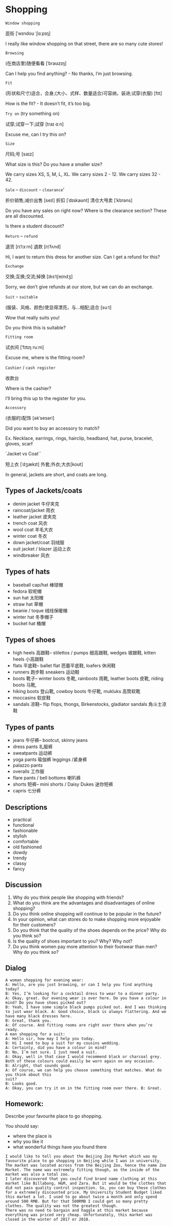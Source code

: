 # Shopping
`Window shopping`

逛街 [ˈwɪndoʊ ˈʃɑːpɪŋ]

I really like window shopping on that street, there are so many cute stores!

`Browsing`

(在商店里)随便看看 [ˈbraʊzɪŋ]

Can I help you find anything? - No thanks, I’m just browsing. 

`Fit`

(形状和尺寸)适合，合身;(大小、式样、数量适合)可容纳，装进;试穿(衣服) [fɪt]

How is the fit? - It doesn’t fit, it’s too big. 

`Try on` (try something on)

试穿;试穿一下;試穿 [traɪ ɑːn]

Excuse me, can I try this on? 

`Size`

尺码;号 [saɪz]

What size is this? Do you have a smaller size?

We carry sizes XS, S, M, L, XL. We carry sizes 2 - 12. We carry sizes 32 - 42. 

`Sale` – `discount` - `clearance`'

折价销售;减价出售 [seɪl] 折扣 [ˈdɪskaʊnt] 清仓大甩卖 [ˈklɪrəns]

Do you have any sales on right now? Where is the clearance section? These are all discounted.

Is there a student discount?

`Return` – `refund`

退货 [rɪˈtɜːrn] 退款 [rɪˈfʌnd]

Hi, I want to return this dress for another size. Can I get a refund for this?

`Exchange`

交换;互换;交流;掉换 [ɪksˈtʃeɪndʒ]

Sorry, we don’t give refunds at our store, but we can do an exchange. 

`Suit` – `suitable`

(服装、风格、颜色)使显得漂亮，与...相配;适合 [suːt]

Wow that really suits you!

Do you think this is suitable? 

`Fitting room`

试衣间 [ˈfɪtɪŋ ruːm]

Excuse me, where is the fitting room? 

`Cashier` / `cash register`

收款台

Where is the cashier?

I’ll bring this up to the register for you. 

`Accessory`

(衣服的)配饰 [əkˈsesəri]

Did you want to buy an accessory to match?

Ex. Necklace, earrings, rings, hairclip, headband, hat, purse, bracelet, gloves, scarf 

`Jacket vs Coat``

短上衣 [ˈdʒækɪt] 外套;外衣;大衣[koʊt]

In general, jackets are short, and coats are long.

## Types of Jackets/coats
* denim jacket 牛仔夹克
* raincoat/jacket 雨衣
* leather jacket 皮夹克
* trench coat 风衣
* wool coat 羊毛大衣
* winter coat 冬衣
* down jacket/coat 羽绒服
* suit jacket / blazer 运动上衣
* windbreaker 风衣
## Types of hats
* baseball cap/hat 棒球帽
* fedora 软呢帽
* sun hat 太阳帽
* straw hat 草帽
* beanie / toque 绒线保暖帽
* winter hat 冬季帽子
* bucket hat 桶帽
## Types of shoes
* high heels 高跟鞋– stilettos / pumps 细高跟鞋, wedges 坡跟鞋, kitten heels 小高跟鞋
* flats 平底鞋– ballet flat 芭蕾平底鞋, loafers 休闲鞋
* runners 跑步鞋 sneakers 运动鞋
* boots 靴子– winter boots 冬靴, rainboots 雨靴, leather boots 皮靴, riding boots 马靴,
* hiking boots 登山靴, cowboy boots 牛仔靴, mukluks 高筒软靴
* moccasins 软皮鞋
* sandals 凉鞋– flip flops, thongs, Birkenstocks, gladiator sandals 角斗士凉鞋
## Types of pants
* jeans 牛仔裤– bootcut, skinny jeans
* dress pants 礼服裤
* sweatpants 运动裤
* yoga pants 瑜伽裤 leggings /紧身裤
* palazzo pants
* overalls 工作服
* flare pants / bell bottoms 喇叭裤
* shorts 短裤– mini shorts / Daisy Dukes 迷你短裤
* capris 七分裤

## Descriptions
* practical
* functional
* fashionable
* stylish
* comfortable
* old fashioned
* dowdy
* trendy
* classy
* fancy
## Discussion
1. Why do you think people like shopping with friends?
2. What do you think are the advantages and disadvantages of online shopping?
3. Do you think online shopping will continue to be popular in the future?
4. In your opinion, what can stores do to make shopping more enjoyable for their customers? 
5. Do you think that the quality of the shoes depends on the price? Why do you think so?
6. Is the quality of shoes important to you? Why? Why not?
7. Do you think women pay more attention to their footwear than men? Why do you think so?

## Dialog
```
A woman shopping for evening wear:
A: Hello, are you just browsing, or can I help you find anything today?
B: Yes, I’m looking for a cocktail dress to wear to a dinner party.
A: Okay, great. Our evening wear is over here. Do you have a colour in mind? Do you have shoes picked out?
B: Yeah, I have some simple black pumps picked out. And I was thinking to just wear black. A: Good choice, black is always flattering. And we have many black dresses here.
B: Great, thank you.
A: Of course. And fitting rooms are right over there when you’re ready.
A man shopping for a suit:
A: Hello sir, how may I help you today.
B: Hi I need to buy a suit for my cousins wedding.
A: Certainly, did you have a colour in mind?
B: No, I’m not sure. I just need a suit.
A: Okay, well in that case I would recommend black or charcoal grey. Both of these colours could easily be worn again on any occasion.
B: Alright, that sounds good.
A: Of course, we can help you choose something that matches. What do you think about this
suit?
B: Looks good.
A: Okay, you can try it on in the fitting room over there. B: Great.
```

## Homework:
Describe your favourite place to go shopping.

You should say:
* where the place is
* why you like it
* what wonderful things have you found there
```
I would like to tell you about the Beijing Zoo Market which was my favourite place to go shopping in Beijing while I was in university. The market was located across from the Beijing Zoo, hence the name Zoo Market. The name was extremely fitting though, as the inside of the market was also a total zoo.
I later discovered that you could find brand name clothing at this market like Billabong, H&M, and Zara. But it would be the clothes that did not pass quality control inspection. So, you can buy these clothes for a extremely discounted price. My University Student Budget liked this market a lot. I used to go about twice a month and only spend around 500 RMB. But for that 500RMB I could get so many pretty clothes. The quality was not the greatest though.
There was no need to bargain and haggle at this market because everything was priced very cheap. Unfortunately, this market was closed in the winter of 2017 or 2018.
```
